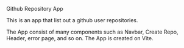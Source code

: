 Github Repository App

This is an app that list out a github user repositories.

The App consist of many components such as Navbar, Create Repo, Header, error page, and so on.
The App is created on Vite.
